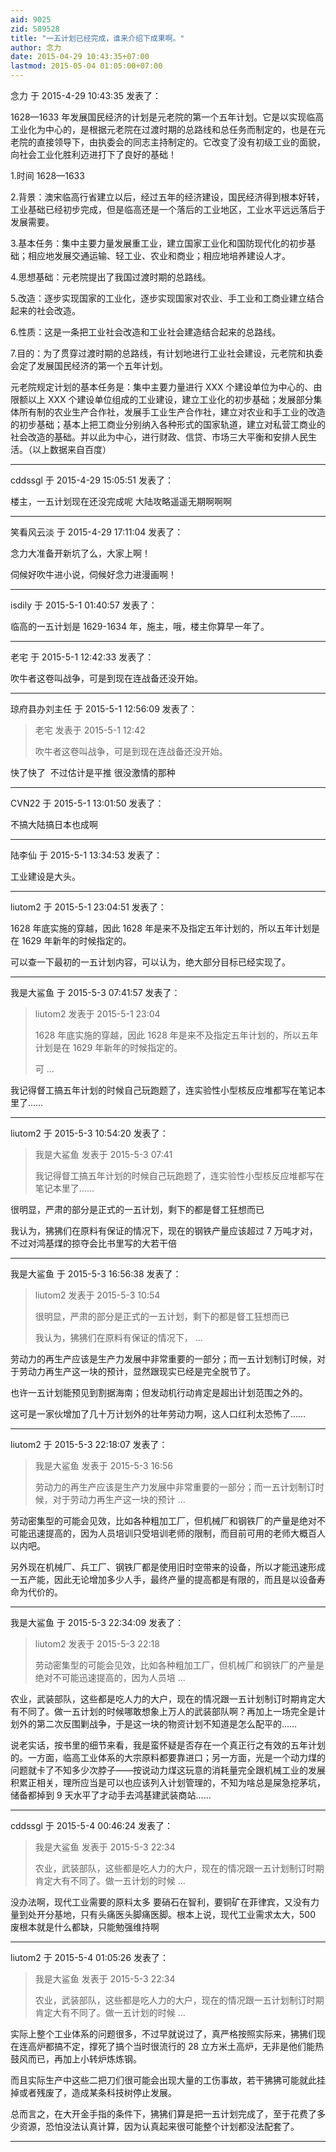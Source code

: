 ```yaml
---
aid: 9025
zid: 589528
title: "一五计划已经完成，谁来介绍下成果啊。"
author: 念力
date: 2015-04-29 10:43:35+07:00
lastmod: 2015-05-04 01:05:00+07:00
---
```


念力 于 2015-4-29 10:43:35 发表了：

1628—1633 年发展国民经济的计划是元老院的第一个五年计划。它是以实现临高工业化为中心的，是根据元老院在过渡时期的总路线和总任务而制定的，也是在元老院的直接领导下，由执委会的同志主持制定的。它改变了没有初级工业的面貌，向社会工业化胜利迈进打下了良好的基础！

1.时间 1628—1633

2.背景：澳宋临高行省建立以后，经过五年的经济建设，国民经济得到根本好转，工业基础已经初步完成，但是临高还是一个落后的工业地区，工业水平远远落后于发展需要。

3.基本任务：集中主要力量发展重工业，建立国家工业化和国防现代化的初步基础；相应地发展交通运输、轻工业、农业和商业；相应地培养建设人才。

4.思想基础：元老院提出了我国过渡时期的总路线。

5.改造：逐步实现国家的工业化，逐步实现国家对农业、手工业和工商业建立结合起来的社会改造。

6.性质：这是一条把工业社会改造和工业社会建造结合起来的总路线。

7.目的：为了贯穿过渡时期的总路线，有计划地进行工业社会建设，元老院和执委会定了发展国民经济的第一个五年计划。

元老院规定计划的基本任务是：集中主要力量进行 XXX 个建设单位为中心的、由限额以上 XXX 个建设单位组成的工业建设，建立工业化的初步基础；发展部分集体所有制的农业生产合作社，发展手工业生产合作社，建立对农业和手工业的改造的初步基础；基本上把工商业分别纳入各种形式的国家轨道，建立对私营工商业的社会改造的基础。并以此为中心，进行财政、信贷、市场三大平衡和安排人民生活。（以上数据来自百度）

---

cddssgl 于 2015-4-29 15:05:51 发表了：

楼主，一五计划现在还没完成呢
大陆攻略遥遥无期啊啊啊

---

笑看风云淡 于 2015-4-29 17:11:04 发表了：

念力大准备开新坑了么，大家上啊！

伺候好吹牛进小说，伺候好念力进漫画啊！

---

isdily 于 2015-5-1 01:40:57 发表了：

临高的一五计划是 1629-1634 年，施主，哦，楼主你算早一年了。

---

老宅 于 2015-5-1 12:42:33 发表了：

吹牛者这卷叫战争，可是到现在连战备还没开始。

---

琼府县办刘主任 于 2015-5-1 12:56:09 发表了：

> 老宅 发表于 2015-5-1 12:42
>
> 吹牛者这卷叫战争，可是到现在连战备还没开始。

快了快了&nbsp;&nbsp;不过估计是平推 很没激情的那种

---

CVN22 于 2015-5-1 13:01:50 发表了：

不搞大陆搞日本也成啊

---

陆李仙 于 2015-5-1 13:34:53 发表了：

工业建设是大头。

---

liutom2 于 2015-5-1 23:04:51 发表了：

1628 年底实施的穿越，因此 1628 年是来不及指定五年计划的，所以五年计划是在 1629 年新年的时候指定的。

可以查一下最初的一五计划内容，可以认为，绝大部分目标已经实现了。

---

我是大鲨鱼 于 2015-5-3 07:41:57 发表了：

> liutom2 发表于 2015-5-1 23:04
>
> 1628 年底实施的穿越，因此 1628 年是来不及指定五年计划的，所以五年计划是在 1629 年新年的时候指定的。
>
> 可 ...

我记得督工搞五年计划的时候自己玩跑题了，连实验性小型核反应堆都写在笔记本里了……

---

liutom2 于 2015-5-3 10:54:20 发表了：

> 我是大鲨鱼 发表于 2015-5-3 07:41
>
> 我记得督工搞五年计划的时候自己玩跑题了，连实验性小型核反应堆都写在笔记本里了……

很明显，严肃的部分是正式的一五计划，剩下的都是督工狂想而已

我认为，狒狒们在原料有保证的情况下，现在的钢铁产量应该超过 7 万吨才对，不过对鸿基煤的掠夺会比书里写的大若干倍

---

我是大鲨鱼 于 2015-5-3 16:56:38 发表了：

> liutom2 发表于 2015-5-3 10:54
>
> 很明显，严肃的部分是正式的一五计划，剩下的都是督工狂想而已
>
> 我认为，狒狒们在原料有保证的情况下， ...

劳动力的再生产应该是生产力发展中非常重要的一部分；而一五计划制订时候，对于劳动力再生产这一块的预计，显然跟现实已经是完全脱节了。

也许一五计划能预见到割据海南；但发动机行动肯定是超出计划范围之外的。

这可是一家伙增加了几十万计划外的壮年劳动力啊，这人口红利太恐怖了……

---

liutom2 于 2015-5-3 22:18:07 发表了：

> 我是大鲨鱼 发表于 2015-5-3 16:56
>
> 劳动力的再生产应该是生产力发展中非常重要的一部分；而一五计划制订时候，对于劳动力再生产这一块的预计 ...

劳动密集型的可能会见效，比如各种粗加工厂，但机械厂和钢铁厂的产量是绝对不可能迅速提高的，因为人员培训只受培训老师的限制，而目前可用的老师大概百人以内吧。

另外现在机械厂、兵工厂、钢铁厂都是使用旧时空带来的设备，所以才能迅速形成一五产能，因此无论增加多少人手，最终产量的提高都是有限的，而且是以设备寿命为代价的。

---

我是大鲨鱼 于 2015-5-3 22:34:09 发表了：

> liutom2 发表于 2015-5-3 22:18
>
> 劳动密集型的可能会见效，比如各种粗加工厂，但机械厂和钢铁厂的产量是绝对不可能迅速提高的，因为人员培 ...

农业，武装部队，这些都是吃人力的大户，现在的情况跟一五计划制订时期肯定大有不同了。做一五计划的时候哪敢想象上万人的武装部队啊？再加上一场完全是计划外的第二次反围剿战争，于是这一块的物资计划不知道是怎么配平的……

说老实话，按书里的细节来看，我是蛮怀疑是否存在一个真正行之有效的五年计划的。一方面，临高工业体系的大宗原料都要靠进口；另一方面，光是一个动力煤的问题就卡了不知多少次脖子——按说动力煤这玩意的消耗量完全跟机械工业的发展积累正相关，理所应当是可以也应该列入计划管理的，不知为啥总是屎急挖茅坑，储备都掉到 9 天水平了才动手去鸿基建武装商站……

---

cddssgl 于 2015-5-4 00:46:24 发表了：

> 我是大鲨鱼 发表于 2015-5-3 22:34
>
> 农业，武装部队，这些都是吃人力的大户，现在的情况跟一五计划制订时期肯定大有不同了。做一五计划的时候 ...

没办法啊，现代工业需要的原料太多
要硝石在智利，要铜矿在菲律宾，又没有力量到处开分基地，只有头痛医头脚痛医脚。根本上说，现代工业需求太大，500 废根本就是什么都缺，只能勉强维持啊

---

liutom2 于 2015-5-4 01:05:26 发表了：

> 我是大鲨鱼 发表于 2015-5-3 22:34
>
> 农业，武装部队，这些都是吃人力的大户，现在的情况跟一五计划制订时期肯定大有不同了。做一五计划的时候 ...

实际上整个工业体系的问题很多，不过早就说过了，真严格按照实际来，狒狒们现在连高炉都搞不定，撑死了搞个当时很流行的 28 立方米土高炉，无非是他们能热鼓风而已，再加上小转炉炼炼钢。

而且实际生产中这些二把刀们很可能会出现大量的工伤事故，若干狒狒可能就此挂掉或者残废了，造成某条科技树停止发展。

总而言之，在大开金手指的条件下，狒狒们算是把一五计划完成了，至于花费了多少资源，恐怕没法认真计算，因为认真起来很可能整个计划都没法配套了。

---
